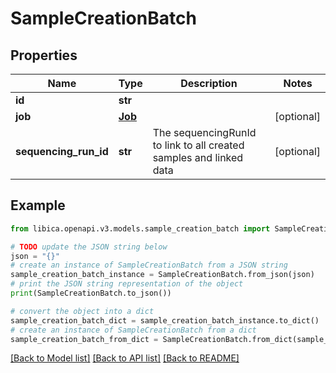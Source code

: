 # SampleCreationBatch


## Properties

Name | Type | Description | Notes
------------ | ------------- | ------------- | -------------
**id** | **str** |  | 
**job** | [**Job**](Job.md) |  | [optional] 
**sequencing_run_id** | **str** | The sequencingRunId to link to all created samples and linked data | [optional] 

## Example

```python
from libica.openapi.v3.models.sample_creation_batch import SampleCreationBatch

# TODO update the JSON string below
json = "{}"
# create an instance of SampleCreationBatch from a JSON string
sample_creation_batch_instance = SampleCreationBatch.from_json(json)
# print the JSON string representation of the object
print(SampleCreationBatch.to_json())

# convert the object into a dict
sample_creation_batch_dict = sample_creation_batch_instance.to_dict()
# create an instance of SampleCreationBatch from a dict
sample_creation_batch_from_dict = SampleCreationBatch.from_dict(sample_creation_batch_dict)
```
[[Back to Model list]](../README.md#documentation-for-models) [[Back to API list]](../README.md#documentation-for-api-endpoints) [[Back to README]](../README.md)


